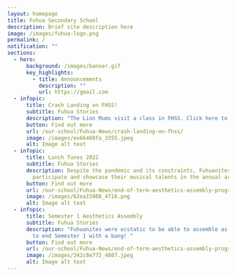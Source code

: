 ```yaml
---
layout: homepage
title: Fuhua Secondary School
description: Brief site description here
image: /images/fuhua-logo.png
permalink: /
notification: ""
sections:
  - hero:
      background: /images/banner.gif
      key_highlights:
        - title: Announcements
          description: ""
          url: https://gmail.com
  - infopic:
      title: Crash Landing on FHSS!
      subtitle: Fuhua Stories
      description: "The Lion Mums visit a class in FHSS. Click here to watch! "
      button: Find out more
      url: /our-school/Fuhua-News/crash-landing-on-fhss/
      image: /images/ee66460fa_3355.jpeg
      alt: Image alt text
  - infopic:
      title: Lunch Tunes 2022
      subtitle: Fuhua Stories
      description: Despite the pandemic and its constraints, Fuhuanites were eager to
        participate and showcase their musical talents in the annual arts event.
      button: Find out more
      url: /our-school/Fuhua-News/end-of-term-aesthetics-assembly-programme/
      image: /images/62ea15908_4716.png
      alt: Image alt text
  - infopic:
      title: Semester 1 Aesthetics Assembly
      subtitle: Fuhua Stories
      description: "Fuhuanites were ecstatic to be able to assemble as a whole school
        to end Semester 1 with a bang! "
      button: Find out more
      url: /our-school/Fuhua-News/end-of-term-aesthetics-assembly-programme/
      image: /images/342c8e772_4807.jpeg
      alt: Image alt text
---
```

